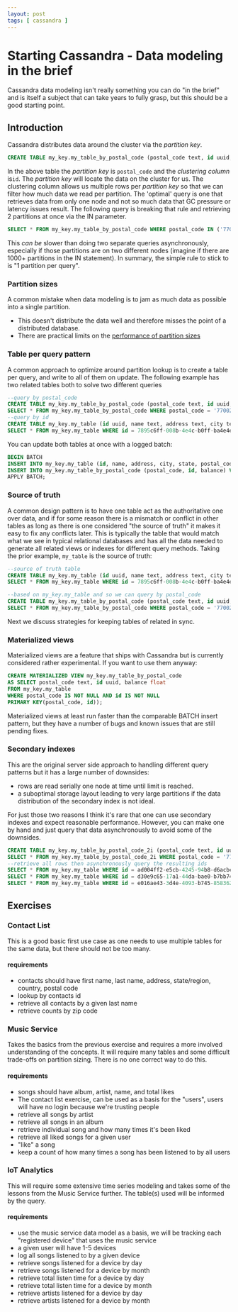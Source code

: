 ```yaml
---
layout: post
tags: [ cassandra ]
---
```

<h1>Starting Cassandra - Data modeling in the brief</h1>

Cassandra data modeling isn't really something you can do "in the brief" and is itself a subject that can take years to fully grasp, but this should be a good starting point.

## Introduction

Cassandra distributes data around the cluster via the _partition_ _key_.

```sql
CREATE TABLE my_key.my_table_by_postal_code (postal_code text, id uuid, balance float, PRIMARY KEY(postal_code, id));
```

In the above table the _partition_ _key_ is `postal_code` and the _clustering_ _column_ is`id`. The _partition_ _key_ will locate the data on the cluster for us. The clustering column allows us multiple rows per _partition_ _key_ so that we can filter how much data we read per partition.
The 'optimal' query is one that retrieves data from only one node and not so much data that GC pressure or latency issues result. The following query is breaking that rule and retrieving 2 partitions at once via the IN parameter.

```sql
SELECT * FROM my_key.my_table_by_postal_code WHERE postal_code IN ('77002', '77043');
```

This _can_ _be_ slower than doing two separate queries asynchronously, especially if those partitions are on two different nodes (imagine if there are 1000+ partitions in the IN statement). In summary, the simple rule to stick to is "1 partition per query".

### Partition sizes

A common mistake when data modeling is to jam as much data as possible into a single partition.

* This doesn't distribute the data well and therefore misses the point of a distributed database.
* There are practical limits on the [performance of partition sizes](https://issues.apache.org/jira/browse/CASSANDRA-9754)

### Table per query pattern

A common approach to optimize around partition lookup is to create a table per query, and write to all of them on update. The following example has two related tables both to solve two different queries

```sql
--query by postal_code
CREATE TABLE my_key.my_table_by_postal_code (postal_code text, id uuid, balance float, PRIMARY KEY(postal_code, id));
SELECT * FROM my_key.my_table_by_postal_code WHERE postal_code = '77002';
--query by id
CREATE TABLE my_key.my_table (id uuid, name text, address text, city text, state text, postal_code text, country text, balance float, PRIMARY KEY(id));
SELECT * FROM my_key.my_table WHERE id = 7895c6ff-008b-4e4c-b0ff-ba4e4e099326;
```

You can update both tables at once with a logged batch:

```sql
BEGIN BATCH
INSERT INTO my_key.my_table (id, name, address, city, state, postal_code, country, balance) VALUES (7895c6ff-008b-4e4c-b0ff-ba4e4e099326, 'Bordeaux', 'Gironde', '33000', 'France', 56.20);
INSERT INTO my_key.my_table_by_postal_code (postal_code, id, balance) VALUES ('33000', 7895c6ff-008b-4e4c-b0ff-ba4e4e099326, 56.20) ;
APPLY BATCH;
```

### Source of truth

A common design pattern is to have one table act as the authoritative one over data, and if for some reason there is a mismatch or conflict in other tables as long as there is one considered "the source of truth" it makes it easy to fix any conflicts later. This is typically the table that would match what we see in typical relational databases and has all the data needed to generate all related views or indexes for different query methods. Taking the prior example, `my_table` is the source of truth:

```sql
--source of truth table
CREATE TABLE my_key.my_table (id uuid, name text, address text, city text, state text, postal_code text, country text, balance float, PRIMARY KEY(id));
SELECT * FROM my_key.my_table WHERE id = 7895c6ff-008b-4e4c-b0ff-ba4e4e099326;

--based on my_key.my_table and so we can query by postal_code
CREATE TABLE my_key.my_table_by_postal_code (postal_code text, id uuid, balance float, PRIMARY KEY(postal_code, id));
SELECT * FROM my_key.my_table_by_postal_code WHERE postal_code = '77002';
```

Next we discuss strategies for keeping tables of related in sync.

### Materialized views

Materialized views are a feature that ships with Cassandra but is currently considered rather experimental. If you want to use them anyway:

```sql
CREATE MATERIALIZED VIEW my_key.my_table_by_postal_code 
AS SELECT postal_code text, id uuid, balance float
FROM my_key.my_table 
WHERE postal_code IS NOT NULL AND id IS NOT NULL 
PRIMARY KEY(postal_code, id));
```

Materialized views at least run faster than the comparable BATCH insert pattern, but they have a number of bugs and known issues that are still pending fixes.

### Secondary indexes

This are the original server side approach to handling different query patterns but it has a large number of downsides:

* rows are read serially one node at time until limit is reached.
* a suboptimal storage layout leading to very large partitions if the data distribution of the secondary index is not ideal.

For just those two reasons I think it's rare that one can use secondary indexes and expect reasonable performance. However, you can make one by hand and just query that data asynchronously to avoid some of the downsides.

```sql
CREATE TABLE my_key.my_table_by_postal_code_2i (postal_code text, id uuid, PRIMARY KEY(postal_code, id));
SELECT * FROM my_key.my_table_by_postal_code_2i WHERE postal_code = '77002';
--retrieve all rows then asynchronously query the resulting ids
SELECT * FROM my_key.my_table WHERE id = ad004ff2-e5cb-4245-94b8-d6acbc22920a;
SELECT * FROM my_key.my_table WHERE id = d30e9c65-17a1-44da-bae0-b7bb742eefd6;
SELECT * FROM my_key.my_table WHERE id = e016ae43-3d4e-4093-b745-8583627eb1fe;
```

## Exercises

### Contact List

This is a good basic first use case as one needs to use multiple tables for the same data, but there should not be too many.

#### requirements

* contacts should have first name, last name, address, state/region, country, postal code
* lookup by contacts id
* retrieve all contacts by a given last name
* retrieve counts by zip code

### Music Service

Takes the basics from the previous exercise and requires a more involved understanding of the concepts. It will require many tables and some difficult trade-offs on partition sizing. There is no one correct way to do this.

#### requirements

* songs should have album, artist, name, and total likes
* The contact list exercise, can be used as a basis for the "users", users will have no login because we're trusting people
* retrieve all songs by artist
* retrieve all songs in an album
* retrieve individual song and how many times it's been liked
* retrieve all liked songs for a given user
* "like" a song
* keep a count of how many times a song has been listened to by all users

### IoT Analytics

This will require some extensive time series modeling and takes some of the lessons from the Music Service further. The table(s) used will be informed by the query.

#### requirements

* use the music service data model as a basis, we will be tracking each "registered device" that uses the music service
* a given user will have 1-5 devices
* log all songs listened to by a given device
* retrieve songs listened for a device by day
* retrieve songs listened for a device by month
* retrieve total listen time for a device by day
* retrieve total listen time for a device by month
* retrieve artists listened for a device by day
* retrieve artists listened for a device by month
